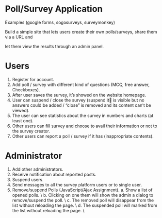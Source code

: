 # Poll/Survey Application
Examples (google forms, sogosurveys, surveymonkey)

Build a simple site that lets users create their own polls/surveys, share them via a URL and

let them view the results through an admin panel.

# Users
1. Register for account.
2. Add poll / survey with different kind of questions (MCQ, free answer, Checkboxes).
3. After user saves the survey, it’s showed on the website homepage.
4. User can suspend / close the survey (suspend it is visible but no answers could be
added / “close” is removed and its content can’t be viewed).
5. The user can see statistics about the survey in numbers and charts (at least one).
6. Other users can fill survey and choose to avail their information or not to the survey
creator.
7. Other users can report a poll / survey if it has (inappropriate contents).

# Administrator
1. Add other administrators.
2. Receive notification about reported posts.
3. Suspend users.
4. Send messages to all the survey platform users or to single user.
5. Remove/suspend Polls (JavaScript/Ajax Assignment).
	a. Show a list of opened polls. \\
	b. Clicking on one them will show the admin a dialog to remove/suspend the poll. \\
	c. The removed poll will disappear from the list without reloading the page. \\
	d. The suspended poll will marked from the list without reloading the page. \\